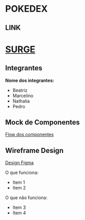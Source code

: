 # POKEDEX

## LINK
# [SURGE](http://nicepokedex.surge.sh/)

## Integrantes

**Nome dos integrantes:**

- Beatriz
- Marcelino
- Nathalia
- Pedro

## Mock de Componentes

[Flow dos componentes](https://whimsical.com/pokedex-78Kr2UVCACKbNZKuoMLqqp)

## Wireframe Design

[Design Figma](https://www.figma.com/proto/CrM78q7Euv4Qnquzuzk577/Pokedex?node-id=11%3A4&scaling=min-zoom&page-id=0%3A1)

O que funciona:

- Item 1
- Item 2

O que não funciona:

- Item 3
- Item 4
